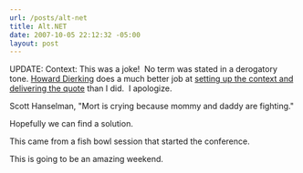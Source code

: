 ```yaml
---
url: /posts/alt-net
title: Alt.NET
date: 2007-10-05 22:12:32 -05:00
layout: post
---
```


UPDATE: Context: This was a joke!  No term was stated in a derogatory tone. [Howard Dierking](http://blogs.msdn.com/howard_dierking/default.aspx) does a much better job at [setting up the context and delivering the quote](http://blogs.msdn.com/howard_dierking/archive/2007/10/05/alt-net-conference-opening-day-opening-thoughts.aspx) than I did.  I apologize.

Scott Hanselman, "Mort is crying because mommy and daddy are fighting."

Hopefully we can find a solution.

This came from a fish bowl session that started the conference.

This is going to be an amazing weekend.
